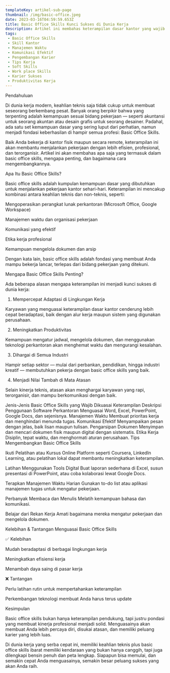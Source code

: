 ```yaml
---
templateKey: artikel-sub-page
thumbnail: /img/basic-office.jpeg
date: 2023-03-16T04:59:59.653Z
title: Basic Office Skills Kunci Sukses di Dunia Kerja
description: Artikel ini membahas keterampilan dasar kantor yang wajib dikuasai setiap profesional, mulai dari penguasaan software perkantoran hingga manajemen waktu dan komunikasi efektif.
tags:
 - Basic Office Skills
 - Skill Kantor
 - Manajemen Waktu
 - Komunikasi Efektif
 - Pengembangan Karier
 - Tips Kerja
 - Soft Skills
 - Work place Skills
 - Karier Sukses
 - Produktivitas Kerja
---
```


Pendahuluan

Di dunia kerja modern, keahlian teknis saja tidak cukup untuk membuat seseorang berkembang pesat. Banyak orang berpikir bahwa yang terpenting adalah kemampuan sesuai bidang pekerjaan — seperti akuntansi untuk seorang akuntan atau desain grafis untuk seorang desainer. Padahal, ada satu set kemampuan dasar yang sering luput dari perhatian, namun menjadi fondasi keberhasilan di hampir semua profesi: Basic Office Skills.

Baik Anda bekerja di kantor fisik maupun secara remote, keterampilan ini akan membantu menjalankan pekerjaan dengan lebih efisien, profesional, dan terorganisir. Artikel ini akan membahas apa saja yang termasuk dalam basic office skills, mengapa penting, dan bagaimana cara mengembangkannya.

Apa Itu Basic Office Skills?

Basic office skills adalah kumpulan kemampuan dasar yang dibutuhkan untuk menjalankan pekerjaan kantor sehari-hari. Keterampilan ini mencakup kombinasi antara keahlian teknis dan non-teknis, seperti:

Mengoperasikan perangkat lunak perkantoran (Microsoft Office, Google Workspace)

Manajemen waktu dan organisasi pekerjaan

Komunikasi yang efektif

Etika kerja profesional

Kemampuan mengelola dokumen dan arsip

Dengan kata lain, basic office skills adalah fondasi yang membuat Anda mampu bekerja lancar, terlepas dari bidang pekerjaan yang ditekuni.

Mengapa Basic Office Skills Penting?

Ada beberapa alasan mengapa keterampilan ini menjadi kunci sukses di dunia kerja:

1. Mempercepat Adaptasi di Lingkungan Kerja

Karyawan yang menguasai keterampilan dasar kantor cenderung lebih cepat beradaptasi, baik dengan alur kerja maupun sistem yang digunakan perusahaan.

2. Meningkatkan Produktivitas

Kemampuan mengatur jadwal, mengelola dokumen, dan menggunakan teknologi perkantoran akan menghemat waktu dan mengurangi kesalahan.

3. Dihargai di Semua Industri

Hampir setiap sektor — mulai dari perbankan, pendidikan, hingga industri kreatif — membutuhkan pekerja dengan basic office skills yang baik.

4. Menjadi Nilai Tambah di Mata Atasan

Selain kinerja teknis, atasan akan menghargai karyawan yang rapi, terorganisir, dan mampu berkomunikasi dengan baik.

Jenis-Jenis Basic Office Skills yang Wajib Dikuasai
Keterampilan	Deskripsi
Penggunaan Software Perkantoran	Menguasai Word, Excel, PowerPoint, Google Docs, dan sejenisnya.
Manajemen Waktu	Membuat prioritas kerja dan menghindari menunda tugas.
Komunikasi Efektif	Menyampaikan pesan dengan jelas, baik lisan maupun tulisan.
Pengarsipan Dokumen	Menyimpan dan mencari dokumen fisik maupun digital dengan sistematis.
Etika Kerja	Disiplin, tepat waktu, dan menghormati aturan perusahaan.
Tips Mengembangkan Basic Office Skills

Ikuti Pelatihan atau Kursus Online
Platform seperti Coursera, LinkedIn Learning, atau pelatihan lokal dapat membantu meningkatkan keterampilan.

Latihan Menggunakan Tools Digital
Buat laporan sederhana di Excel, susun presentasi di PowerPoint, atau coba kolaborasi lewat Google Docs.

Terapkan Manajemen Waktu Harian
Gunakan to-do list atau aplikasi manajemen tugas untuk mengatur pekerjaan.

Perbanyak Membaca dan Menulis
Melatih kemampuan bahasa dan komunikasi.

Belajar dari Rekan Kerja
Amati bagaimana mereka mengatur pekerjaan dan mengelola dokumen.

Kelebihan & Tantangan Menguasai Basic Office Skills

✅ Kelebihan

Mudah beradaptasi di berbagai lingkungan kerja

Meningkatkan efisiensi kerja

Menambah daya saing di pasar kerja

❌ Tantangan

Perlu latihan rutin untuk mempertahankan keterampilan

Perkembangan teknologi membuat Anda harus terus update

Kesimpulan

Basic office skills bukan hanya keterampilan pendukung, tapi justru pondasi yang membuat kinerja profesional menjadi solid. Menguasainya akan membuat Anda lebih percaya diri, disukai atasan, dan memiliki peluang karier yang lebih luas.

Di dunia kerja yang serba cepat ini, memiliki keahlian teknis plus basic office skills ibarat memiliki kendaraan yang bukan hanya canggih, tapi juga dilengkapi bensin penuh dan peta lengkap. Siapapun bisa memulai, dan semakin cepat Anda menguasainya, semakin besar peluang sukses yang akan Anda raih.